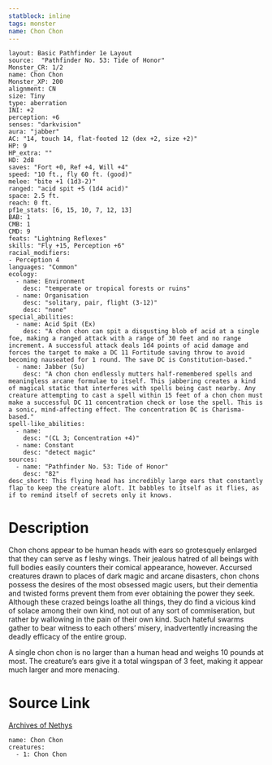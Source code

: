 ```yaml
---
statblock: inline
tags: monster
name: Chon Chon
---
```

```statblock
layout: Basic Pathfinder 1e Layout
source:  "Pathfinder No. 53: Tide of Honor"
Monster_CR: 1/2
name: Chon Chon
Monster_XP: 200
alignment: CN
size: Tiny
type: aberration
INI: +2
perception: +6
senses: "darkvision"
aura: "jabber"
AC: "14, touch 14, flat-footed 12 (dex +2, size +2)"
HP: 9
HP_extra: ""
HD: 2d8
saves: "Fort +0, Ref +4, Will +4"
speed: "10 ft., fly 60 ft. (good)"
melee: "bite +1 (1d3-2)"
ranged: "acid spit +5 (1d4 acid)"
space: 2.5 ft.
reach: 0 ft.
pf1e_stats: [6, 15, 10, 7, 12, 13]
BAB: 1
CMB: 1
CMD: 9
feats: "Lightning Reflexes"
skills: "Fly +15, Perception +6"
racial_modifiers:
- Perception 4
languages: "Common"
ecology:
  - name: Environment
    desc: "temperate or tropical forests or ruins"
  - name: Organisation
    desc: "solitary, pair, flight (3-12)"
    desc: "none"
special_abilities:
  - name: Acid Spit (Ex)
    desc: "A chon chon can spit a disgusting blob of acid at a single foe, making a ranged attack with a range of 30 feet and no range increment. A successful attack deals 1d4 points of acid damage and forces the target to make a DC 11 Fortitude saving throw to avoid becoming nauseated for 1 round. The save DC is Constitution-based."
  - name: Jabber (Su)
    desc: "A chon chon endlessly mutters half-remembered spells and meaningless arcane formulae to itself. This jabbering creates a kind of magical static that interferes with spells being cast nearby. Any creature attempting to cast a spell within 15 feet of a chon chon must make a successful DC 11 concentration check or lose the spell. This is a sonic, mind-affecting effect. The concentration DC is Charisma-based."
spell-like_abilities:
  - name:
    desc: "(CL 3; Concentration +4)"
  - name: Constant
    desc: "detect magic"
sources:
  - name: "Pathfinder No. 53: Tide of Honor"
    desc: "82"
desc_short: This flying head has incredibly large ears that constantly flap to keep the creature aloft. It babbles to itself as it flies, as if to remind itself of secrets only it knows.
```
# Description
Chon chons appear to be human heads with ears so grotesquely enlarged that they can serve as f leshy wings. Their jealous hatred of all beings with full bodies easily counters their comical appearance, however. Accursed creatures drawn to places of dark magic and arcane disasters, chon chons possess the desires of the most obsessed magic users, but their dementia and twisted forms prevent them from ever obtaining the power they seek. Although these crazed beings loathe all things, they do find a vicious kind of solace among their own kind, not out of any sort of commiseration, but rather by wallowing in the pain of their own kind. Such hateful swarms gather to bear witness to each others’ misery, inadvertently increasing the deadly efficacy of the entire group.

A single chon chon is no larger than a human head and weighs 10 pounds at most. The creature’s ears give it a total wingspan of 3 feet, making it appear much larger and more menacing.
# Source Link
[Archives of Nethys](https://aonprd.com/MonsterDisplay.aspx?ItemName=Chon%20Chon)
```encounter-table
name: Chon Chon
creatures:
  - 1: Chon Chon
```

